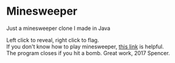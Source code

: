 # Minesweeper
Just a minesweeper clone I made in Java

Left click to reveal, right click to flag.  
If you don't know how to play minesweeper, [this link](http://www.freeminesweeper.org/help/minehelpinstructions.html) is helpful.  
The program closes if you hit a bomb. Great work, 2017 Spencer.
